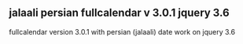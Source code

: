 jalaali persian fullcalendar v 3.0.1 jquery 3.6 
-------------------------------------------------------------------

fullcalendar version 3.0.1 with persian (jalaali) date
work on jquery 3.6

